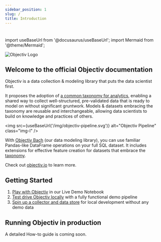 ```yaml
---
sidebar_position: 1
slug: /
title: Introduction
---
```


# 

import useBaseUrl from '@docusaurus/useBaseUrl';
import Mermaid from '@theme/Mermaid';

![Objectiv Logo](/img/logo-objectiv-large.svg "Objectiv Logo")

## Welcome to the official Objectiv documentation
Objectiv is a data collection & modeling library that puts the data scientist first. 

It proposes the adoption of [a common taxonomy for analytics](/taxonomy), enabling a shared way to collect well-structured, pre-validated data that is ready to model on without significant gruntwork. Models & datasets embracing the taxonomy are reusable and interchangeable, allowing data scientists to build on knowledge and practices of others.

<img src={useBaseUrl('/img/objectiv-pipeline.svg')} alt="Objectiv Pipeline" class="img-l" />

With [Objectiv Bach](https://www.objectiv.io/docs/modeling/) (our data modeling library), you can use familiar Pandas-like DataFrame operations on your full SQL dataset. It includes extensions for effective feature creation for datasets that embrace the [taxonomy](/taxonomy).

Check out [objectiv.io](https://www.objectiv.io) to learn more.

## Getting Started

1. [Play with Objectiv](https://notebook.objectiv.io/lab?path=product_analytics.ipynb) in our Live Demo Notebook
2. [Test drive Objectiv locally](/quickstart-guide) with a fully functional demo pipeline
3. [Spin up a collector and data store](/how-to-guides/collector/getting-started) for local development without any demo data

## Running Objectiv in production
A detailed How-to guide is coming soon. 
